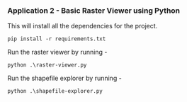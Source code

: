 ### Application 2 - Basic Raster Viewer using Python

This will install all the dependencies for the project.
```
pip install -r requirements.txt
```
Run the raster viewer by running - 
```
python .\raster-viewer.py
```
Run the shapefile explorer by running - 
```
python .\shapefile-explorer.py
```
